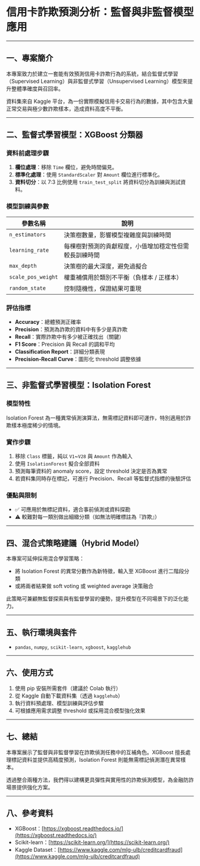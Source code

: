 # 信用卡詐欺預測分析：監督與非監督模型應用

---

## 一、專案簡介

本專案致力於建立一套能有效預測信用卡詐欺行為的系統，結合監督式學習（Supervised Learning）與非監督式學習（Unsupervised Learning）模型來提升整體準確度與召回率。

資料集來自 Kaggle 平台，為一份實際模擬信用卡交易行為的數據，其中包含大量正常交易與極少數詐欺樣本，造成資料高度不平衡。

---

## 二、監督式學習模型：XGBoost 分類器

### 資料前處理步驟

1. **欄位處理**：移除 `Time` 欄位，避免時間偏見。
2. **標準化處理**：使用 `StandardScaler` 對 `Amount` 欄位進行標準化。
3. **資料切分**：以 7:3 比例使用 `train_test_split` 將資料切分為訓練與測試資料。

### 模型訓練與參數


| 參數名稱           | 說明                                                   |
| ------------------ | ------------------------------------------------------ |
| `n_estimators`     | 決策樹數量，影響模型複雜度與訓練時間                   |
| `learning_rate`    | 每棵樹對預測的貢獻程度，小值增加穩定性但需較長訓練時間 |
| `max_depth`        | 決策樹的最大深度，避免過擬合                           |
| `scale_pos_weight` | 權重補償用於類別不平衡（負樣本 / 正樣本）              |
| `random_state`     | 控制隨機性，保證結果可重現                             |

### 評估指標

* **Accuracy**：總體預測正確率
* **Precision**：預測為詐欺的資料中有多少是真詐欺
* **Recall**：實際詐欺中有多少被正確找出（關鍵）
* **F1 Score**：Precision 與 Recall 的調和平均
* **Classification Report**：詳細分類表現
* **Precision-Recall Curve**：圖形化 threshold 調整依據

---

## 三、非監督式學習模型：Isolation Forest

### 模型特性

Isolation Forest 為一種異常偵測演算法，無需標記資料即可運作，特別適用於詐欺樣本極度稀少的情境。

### 實作步驟

1. 移除 `Class` 標籤，純以 `V1`\~`V28` 與 `Amount` 作為輸入
2. 使用 `IsolationForest` 擬合全部資料
3. 預測每筆資料的 anomaly score，設定 threshold 決定是否為異常
4. 若資料集同時存在標記，可進行 Precision、Recall 等監督式指標的後驗評估

### 優點與限制

* ✅ 可應用於無標記資料，適合事前偵測或資料探勘
* ⚠ 較難對每一類別做出細緻分類（如無法明確標註為『詐欺』）

---

## 四、混合式策略建議（Hybrid Model）

本專案可延伸採用混合學習策略：

* 將 Isolation Forest 的異常分數作為新特徵，輸入至 XGBoost 進行二階段分類
* 或將兩者結果做 soft voting 或 weighted average 決策融合

此策略可兼顧無監督探索與有監督學習的優勢，提升模型在不同場景下的泛化能力。

---

## 五、執行環境與套件

* `pandas`, `numpy`, `scikit-learn`, `xgboost`, `kagglehub`

---

## 六、使用方式

1. 使用 pip 安裝所需套件（建議於 Colab 執行）
2. 從 Kaggle 自動下載資料集（透過 `kagglehub`）
3. 執行資料預處理、模型訓練與評估步驟
4. 可根據應用需求調整 threshold 或採用混合模型強化效果

---

## 七、總結

本專案展示了監督與非監督學習在詐欺偵測任務中的互補角色。XGBoost 擅長處理標記資料並提供高精度預測，Isolation Forest 則能無需標記偵測潛在異常樣本。

透過整合兩種方法，我們得以建構更具彈性與實用性的詐欺偵測模型，為金融防詐場景提供強化方案。

---

## 八、參考資料

* XGBoost：[https://xgboost.readthedocs.io/](https://xgboost.readthedocs.io/)
* Scikit-learn：[https://scikit-learn.org/](https://scikit-learn.org/)
* Kaggle Dataset：[https://www.kaggle.com/mlg-ulb/creditcardfraud](https://www.kaggle.com/mlg-ulb/creditcardfraud)
